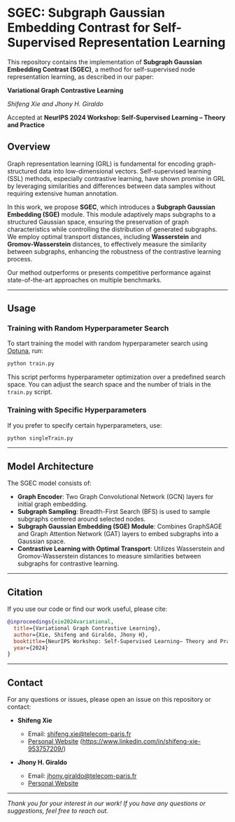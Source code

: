 # SGEC: Subgraph Gaussian Embedding Contrast for Self-Supervised Representation Learning

This repository contains the implementation of **Subgraph Gaussian Embedding Contrast (SGEC)**, a method for self-supervised node representation learning, as described in our paper:

**Variational Graph Contrastive Learning**

*Shifeng Xie and Jhony H. Giraldo*

Accepted at **NeurIPS 2024 Workshop: Self-Supervised Learning – Theory and Practice**


## Overview

Graph representation learning (GRL) is fundamental for encoding graph-structured data into low-dimensional vectors. Self-supervised learning (SSL) methods, especially contrastive learning, have shown promise in GRL by leveraging similarities and differences between data samples without requiring extensive human annotation.

In this work, we propose **SGEC**, which introduces a **Subgraph Gaussian Embedding (SGE)** module. This module adaptively maps subgraphs to a structured Gaussian space, ensuring the preservation of graph characteristics while controlling the distribution of generated subgraphs. We employ optimal transport distances, including **Wasserstein** and **Gromov-Wasserstein** distances, to effectively measure the similarity between subgraphs, enhancing the robustness of the contrastive learning process.

Our method outperforms or presents competitive performance against state-of-the-art approaches on multiple benchmarks.

---


## Usage

### Training with Random Hyperparameter Search

To start training the model with random hyperparameter search using [Optuna](https://optuna.org/), run:

```bash
python train.py
```

This script performs hyperparameter optimization over a predefined search space. You can adjust the search space and the number of trials in the `train.py` script.

### Training with Specific Hyperparameters

If you prefer to specify certain hyperparameters, use:

```bash
python singleTrain.py 
```
---

## Model Architecture

The SGEC model consists of:

- **Graph Encoder**: Two Graph Convolutional Network (GCN) layers for initial graph embedding.
- **Subgraph Sampling**: Breadth-First Search (BFS) is used to sample subgraphs centered around selected nodes.
- **Subgraph Gaussian Embedding (SGE) Module**: Combines GraphSAGE and Graph Attention Network (GAT) layers to embed subgraphs into a Gaussian space.
- **Contrastive Learning with Optimal Transport**: Utilizes Wasserstein and Gromov-Wasserstein distances to measure similarities between subgraphs for contrastive learning.

---

## Citation

If you use our code or find our work useful, please cite:

```bibtex
@inproceedings{xie2024variational,
  title={Variational Graph Contrastive Learning},
  author={Xie, Shifeng and Giraldo, Jhony H},
  booktitle={NeurIPS Workshop: Self-Supervised Learning– Theory and Practice},
  year={2024}
}
```

---

## Contact

For any questions or issues, please open an issue on this repository or contact:

- **Shifeng Xie**
  - Email: [shifeng.xie@telecom-paris.fr](mailto:shifeng.xie@telecom-paris.fr)
  - [Personal Website](#) (https://www.linkedin.com/in/shifeng-xie-953757209/)

- **Jhony H. Giraldo**
  - Email: [jhony.giraldo@telecom-paris.fr](mailto:jhony.giraldo@telecom-paris.fr)
  - [Personal Website](https://jhonygiraldo.github.io/)

---

*Thank you for your interest in our work! If you have any questions or suggestions, feel free to reach out.*
